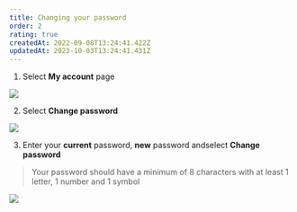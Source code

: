 ```yaml
---
title: Changing your password
order: 2
rating: true
createdAt: 2022-09-08T13:24:41.422Z
updatedAt: 2023-10-03T13:24:41.431Z
---
```

1. Select **My account** page

![](/img/editing-profile_1.png)

2. Select **Change password**

![](/img/changing-password_2.png)

3. Enter your **current** password, **new** password andselect **Change password**

> Your password should have a minimum of 8 characters with at least 1 letter, 1 number and 1 symbol

![](/img/changing-password_3.png)